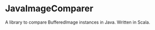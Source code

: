JavaImageComparer
===========

A library to compare BufferedImage instances in Java. Written in Scala.